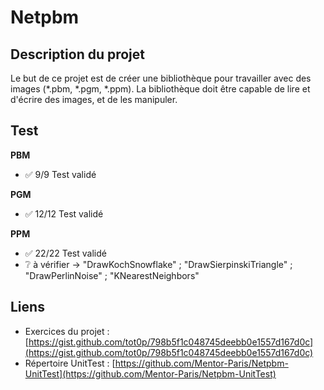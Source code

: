 # Netpbm

## Description du projet
Le but de ce projet est de créer une bibliothèque pour travailler avec des images (*.pbm, *.pgm, *.ppm). La bibliothèque doit être capable de lire et d'écrire des images, et de les manipuler.

## Test
**PBM**
- ✅ 9/9 Test validé

**PGM**
- ✅ 12/12 Test validé

**PPM**
- ✅ 22/22 Test validé
- ❔ à vérifier → "DrawKochSnowflake" ; "DrawSierpinskiTriangle" ; "DrawPerlinNoise" ; "KNearestNeighbors"

## Liens
- Exercices du projet : [https://gist.github.com/tot0p/798b5f1c048745deebb0e1557d167d0c](https://gist.github.com/tot0p/798b5f1c048745deebb0e1557d167d0c)
- Répertoire UnitTest : [https://github.com/Mentor-Paris/Netpbm-UnitTest](https://github.com/Mentor-Paris/Netpbm-UnitTest)

